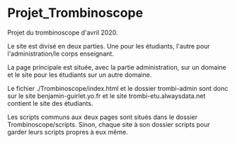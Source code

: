 # Projet_Trombinoscope
Projet du trombinoscope d'avril 2020.

Le site est divisé en deux parties.
Une pour les étudiants, l'autre pour l'administration/le corps enseignant.

La page principale est située, avec la partie administration, sur un domaine et le site pour les étudiants sur un autre domaine.

Le fichier ./Trombinoscope/index.html et le dossier trombi-admin sont donc sur le site benjamin-guirlet.yo.fr et le site trombi-etu.alwaysdata.net contient le site des étudiants.

Les scripts communs aux deux pages sont situés dans le dossier Trombinoscope/scripts.
Sinon, chaque site à son dossier scripts pour garder leurs scripts propres à eux même.
